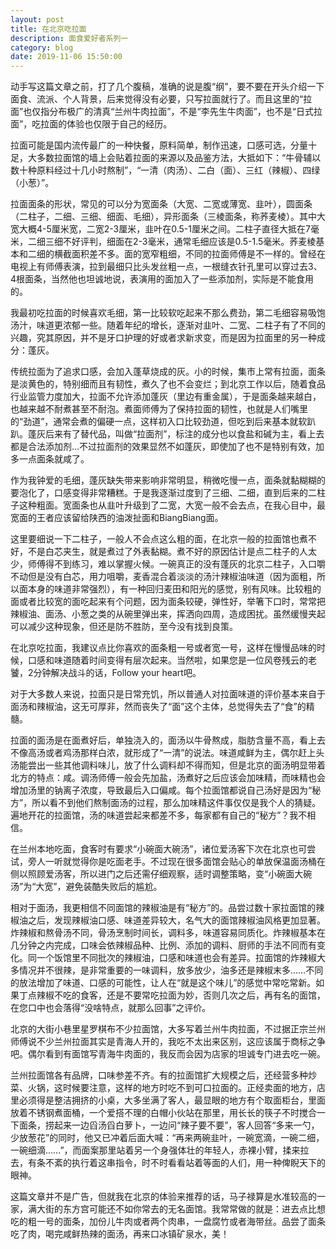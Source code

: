```yaml
---
layout: post
title: 在北京吃拉面
description: 面食爱好者系列一
category: blog
date: 2019-11-06 15:50:00
---
```




动手写这篇文章之前，打了几个腹稿，准确的说是腹“纲”，要不要在开头介绍一下面食、流派、个人背景，后来觉得没有必要，只写拉面就行了。而且这里的“拉面”也仅指分布极广的清真“兰州牛肉拉面”，不是“李先生牛肉面”，也不是“日式拉面”，吃拉面的体验也仅限于自己的经历。

拉面可能是国内流传最广的一种快餐，原料简单，制作迅速，口感可选，分量十足，大多数拉面馆的墙上会贴着拉面的来源以及品鉴方法，大抵如下：“牛骨辅以数十种原料经过十几小时熬制”，“一清（肉汤）、二白（面）、三红（辣椒）、四绿（小葱）”。

拉面面条的形状，常见的可以分为宽面条（大宽、二宽或薄宽、韭叶），圆面条（二柱子，二细、三细、细面、毛细），异形面条（三棱面条，称荞麦棱）。其中大宽大概4-5厘米宽，二宽2-3厘米，韭叶在0.5-1厘米之间。二柱子直径大抵在7毫米，二细三细不好评判，细面在2-3毫米，通常毛细应该是0.5-1.5毫米。荞麦棱基本和二细的横截面积差不多。面的宽窄粗细，不同的拉面师傅是不一样的。曾经在电视上有师傅表演，拉到最细只比头发丝粗一点，一根缝衣针孔里可以穿过去3、4根面条，当然他也坦诚地说，表演用的面加入了一些添加剂，实际是不能食用的。

我最初吃拉面的时候喜欢毛细，第一比较软吃起来不那么费劲，第二毛细容易吸饱汤汁，味道更浓郁一些。随着年纪的增长，逐渐对韭叶、二宽、二柱子有了不同的兴趣，究其原因，并不是牙口护理的好或者求新求变，而是因为拉面里的另一种成分：蓬灰。

传统拉面为了追求口感，会加入蓬草烧成的灰。小的时候，集市上常有拉面，面条是淡黄色的，特别细而且有韧性，煮久了也不会变烂；到北京工作以后，随着食品行业监管力度加大，拉面不允许添加蓬灰（里边有重金属），于是面条越来越白，也越来越不耐煮甚至不耐泡。煮面师傅为了保持拉面的韧性，也就是人们嘴里的“劲道”，通常会煮的偏硬一点，这样初入口比较劲道，但吃到后来基本就软趴趴。蓬灰后来有了替代品，叫做“拉面剂”，标注的成分也以食盐和碱为主，看上去都是合法添加剂…不过拉面剂的效果显然不如蓬灰，即使加了也不是特别有效，加多一点面条就咸了。

作为我钟爱的毛细，蓬灰缺失带来影响非常明显，稍微吃慢一点，面条就黏糊糊的要泡化了，口感变得非常糟糕。于是我逐渐过度到了三细、二细，直到后来的二柱子这种粗面。宽面条也从韭叶升级到了二宽，大宽一般不会去点，在我心目中，最宽面的王者应该留给陕西的油泼扯面和BiangBiang面。

这里要细说一下二柱子，一般人不会点这么粗的面，在北京一般的拉面馆也煮不好，不是白芯夹生，就是煮过了外表黏糊。煮不好的原因估计是点二柱子的人太少，师傅得不到练习，难以掌握火候。一碗真正的没有蓬灰的北京二柱子，入口嚼不动但是没有白芯，用力咀嚼，麦香混合着淡淡的汤汁辣椒油味道（因为面粗，所以面本身的味道非常强烈），有一种回归麦田和阳光的感觉，别有风味。比较粗的面或者比较宽的面吃起来有个问题，因为面条较硬，弹性好，举箸下口时，常常把辣椒油、面汤、小葱之类的从碗里弹出来，挥洒向四周，造成困扰。虽然缓慢夹起可以减少这种现象，但还是防不胜防，至今没有找到良策。

在北京吃拉面，我建议点比你喜欢的面条粗一号或者宽一号，这样在慢慢品味的时候，口感和味道随着时间变得有层次起来。当然啦，如果您是一位风卷残云的老饕，2分钟解决战斗的话，Follow your heart吧。

对于大多数人来说，拉面只是日常充饥，所以普通人对拉面味道的评价基本来自于面汤和辣椒油，这无可厚非，然而丧失了“面”这个主体，总觉得失去了“食”的精髓。

拉面的面汤是在面煮好后，单独浇入的，面汤以牛骨熬成，脂肪含量不高，看上去不像高汤或者鸡汤那样白浓，就形成了“一清”的说法。味道咸鲜为主，偶尔赶上头汤能尝出一些其他调料味儿，放了什么调料却不得而知，但是北京的面汤明显带着北方的特点：咸。调汤师傅一般会先加盐，汤煮好之后应该会加味精，而味精也会增加汤里的钠离子浓度，导致最后入口偏咸。每个拉面馆都说自己汤好是因为“秘方”，所以看不到他们熬制面汤的过程，那么加味精这件事仅仅是我个人的猜疑。遍地开花的拉面馆，汤的味道尝起来都差不多，每家都有自己的“秘方”？我不相信。

在兰州本地吃面，食客时有要求“小碗面大碗汤”，诸位爱汤客下次在北京也可尝试，旁人一听就觉得你是吃面老手。不过现在很多面馆会贴心的单放保温面汤桶在侧以照顾爱汤客，所以进门之后还需仔细观察，适时调整策略，变“小碗面大碗汤”为“大宽”，避免装酷失败后的尴尬。

相对于面汤，我更相信不同面馆的辣椒油是有“秘方”的。品尝过数十家拉面馆的辣椒油之后，发现辣椒油口感、味道差异较大，名气大的面馆辣椒油风格更加显著。炸辣椒和熬骨汤不同，骨汤烹制时间长，调料多，味道容易同质化。炸辣椒基本在几分钟之内完成，口味会依辣椒品种、比例、添加的调料、厨师的手法不同而有变化。同一个饭馆里不同批次的辣椒油，口感和味道也会有差异。拉面馆的炸辣椒大多情况并不很辣，是非常重要的一味调料，放多放少，油多还是辣椒末多……不同的放法增加了味道、口感的可能性，让人在“就是这个味儿”的感觉中常吃常新。如果丁点辣椒不吃的食客，还是不要常吃拉面为妙，否则几次之后，再有名的面馆，在您口中也会落得“没啥特点，就那么回事”之评价。

北京的大街小巷里星罗棋布不少拉面馆，大多写着兰州牛肉拉面，不过据正宗兰州师傅说不少兰州拉面其实是青海人开的，我吃不太出来区别，这应该属于商标之争吧。偶尔看到有面馆写青海牛肉面的，我反而会因为店家的坦诚专门进去吃一碗。

兰州拉面馆各有品牌，口味参差不齐。有的拉面馆扩大规模之后，还经营多种炒菜、火锅，这时候要注意，这样的地方时吃不到可口拉面的。正经卖面的地方，店里必须得是整洁拥挤的小桌，大多坐满了客人，最显眼的地方有个取面柜台，里面放着不锈钢煮面桶，一个爱搭不理的白帽小伙站在那里，用长长的筷子不时搅合一下面条，捞起来一边舀汤舀白萝卜，一边问“辣子要不要”，客人回答“多来一勺，少放葱花”的同时，他又已冲着后面大喊：“再来两碗韭叶，一碗宽滴，一碗二细，一碗细滴……”，而面案那里站着另一个身强体壮的年轻人，赤裸小臂，揉来拉去，有条不紊的执行着这串指令，时不时看看站着等面的人们，用一种俾睨天下的眼神。

这篇文章并不是广告，但就我在北京的体验来推荐的话，马子禄算是水准较高的一家，满大街的东方宫可能还不如你常去的无名面馆。我常常做的就是：进去点比想吃的粗一号的面条，加份儿牛肉或者两个肉串，一盘腐竹或者海带丝。品尝了面条吃了肉，喝完咸鲜热辣的面汤，再来口冰镇矿泉水，美！